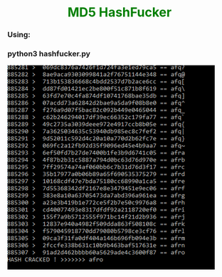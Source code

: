 
<center><h1><span style="color:green">MD5 HashFucker</span></h1></center>

<h3>Using:</h3>

<h3>python3 hashfucker.py</h3>

<img src="hash_fucker.png"/>
